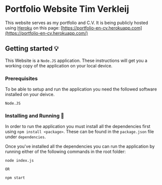 # Portfolio Website Tim Verkleij
This website serves as my portfolio and C.V.
It is being publicly hosted using [Heroku](https://heroku.com) on this page: [https://portfolio-en-cv.herokuapp.com](https://portfolio-en-cv.herokuapp.com/)


## Getting started 💡

This Website is a `Node.JS` application. These instructions will get you a working copy of the application on your local device.

### Prerequisites
To be able to setup and run the application you need the followed software installed on your deivce.

```
Node.JS
```

### Installing and Running 🏃
In order to run the application you must install all the dependencies first using `npm install <package>`. These can be found in the `package.json` file under `dependencies`.

Once you've installed all the dependencies you can run the application by running either of the following commands in the root folder:

```
node index.js

OR

npm start
```